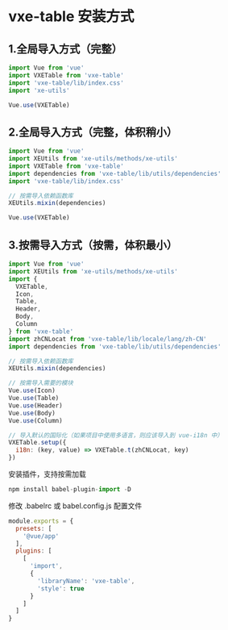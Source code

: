 # vxe-table 安装方式

## 1.全局导入方式（完整）

```javascript
import Vue from 'vue'
import VXETable from 'vxe-table'
import 'vxe-table/lib/index.css'
import 'xe-utils'

Vue.use(VXETable)
```

## 2.全局导入方式（完整，体积稍小）

```javascript
import Vue from 'vue'
import XEUtils from 'xe-utils/methods/xe-utils'
import VXETable from 'vxe-table'
import dependencies from 'vxe-table/lib/utils/dependencies'
import 'vxe-table/lib/index.css'

// 按需导入依赖函数库
XEUtils.mixin(dependencies)

Vue.use(VXETable)
```

## 3.按需导入方式（按需，体积最小）

```javascript
import Vue from 'vue'
import XEUtils from 'xe-utils/methods/xe-utils'
import {
  VXETable,
  Icon,
  Table,
  Header,
  Body,
  Column
} from 'vxe-table'
import zhCNLocat from 'vxe-table/lib/locale/lang/zh-CN'
import dependencies from 'vxe-table/lib/utils/dependencies'

// 按需导入依赖函数库
XEUtils.mixin(dependencies)

// 按需导入需要的模块
Vue.use(Icon)
Vue.use(Table)
Vue.use(Header)
Vue.use(Body)
Vue.use(Column)

// 导入默认的国际化（如果项目中使用多语言，则应该导入到 vue-i18n 中）
VXETable.setup({
  i18n: (key, value) => VXETable.t(zhCNLocat, key)
})
```

安装插件，支持按需加载

```javascript
npm install babel-plugin-import -D
```

修改 .babelrc 或 babel.config.js 配置文件

```javascript
module.exports = {
  presets: [
    '@vue/app'
  ],
  plugins: [
    [
      'import',
      {
        'libraryName': 'vxe-table',
        'style': true
      }
    ]
  ]
}
```
